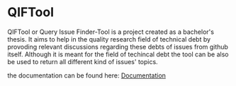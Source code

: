 # QIFTool

QIFTool or Query Issue Finder-Tool is a project created as a bachelor's thesis. 
It aims to help in the quality research field of technical debt by provoding relevant discussions regarding these debts of issues from github itself.
Although it is meant for the field of techincal debt the tool can be also be used to return all different kind of issues' topics.

the documentation can be found here: [Documentation](QIFTool___Documentation.pdf)
